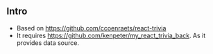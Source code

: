 ## Intro

* Based on https://github.com/ccoenraets/react-trivia
* It requires https://github.com/kenpeter/my_react_trivia_back. As it provides data source. 
